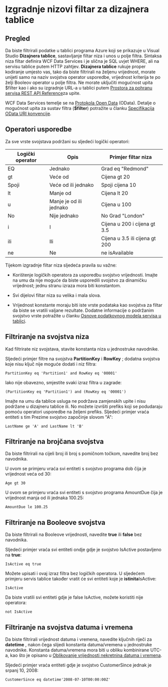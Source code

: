 <properties
   pageTitle="Izgradnje nizovi filtar za dizajneru tablice | Microsoft Azure"
   description="Izgradnje nizove filtar za dizajnera tablice"
   services="visual-studio-online"
   documentationCenter="na"
   authors="TomArcher"
   manager="douge"
   editor="" />
<tags
   ms.service="storage"
   ms.devlang="multiple"
   ms.topic="article"
   ms.tgt_pltfrm="na"
   ms.workload="na"
   ms.date="08/15/2016"
   ms.author="tarcher" />

# <a name="constructing-filter-strings-for-the-table-designer"></a>Izgradnje nizovi filtar za dizajnera tablice

## <a name="overview"></a>Pregled

Da biste filtrirali podatke u tablici programa Azure koji se prikazuje u Visual Studio **Dizajnera tablice**, sastavljanje filtar niza i unos u polje filtra. Sintaksa niza filtar definira WCF Data Services i je slična je SQL uvjet WHERE, ali na servisu tablice putem HTTP zahtjev. **Dizajnera tablice** rukuje proper kodiranje umjesto vas, tako da biste filtrirali na željenu vrijednost, morate unijeti samo na naziv svojstva operator usporedbe, vrijednost kriterija te po želji Booleov operator u polje filtra. Ne morate uključiti mogućnost upita $filter kao i ako su izgradnje URL-a u tablici putem [Prostora za pohranu servisa REST API Reference](http://go.microsoft.com/fwlink/p/?LinkId=400447)za upite.

WCF Data Services temelje se na [Protokola Open Data](http://go.microsoft.com/fwlink/p/?LinkId=214805) (OData). Detalje o mogućnost upita za sustav filtra (**$filter**) potražite u članku [Specifikacija OData URI konvencije](http://go.microsoft.com/fwlink/p/?LinkId=214806).

## <a name="comparison-operators"></a>Operatori usporedbe

Za sve vrste svojstava podržani su sljedeći logički operatori:

|Logički operator|Opis|Primjer filtar niza|
|---|---|---|
|EQ|Jednako|Grad eq "Redmond"|
|gt|Veće od|Cijena gt 20|
|Spoji|Veće od ili jednako|Spoji cijena 10|
|lt|Manje od|Cijena lt 20|
|u|Manje je od ili jednako|Cijena u 100|
|No|Nije jednako|No Grad "London"|
|i|I|Cijena u 200 i cijena gt 3.5|
|ili|Ili|Cijena u 3.5 ili cijena gt 200|
|ne|Ne|ne isAvailable|

Tijekom izgradnje filtar niza sljedeća pravila su važne:

- Korištenje logičkih operatora za usporedbu svojstvo vrijednosti. Imajte na umu da nije moguće da biste usporedili svojstvo za dinamičku vrijednost; jednu stranu izraza mora biti konstantom.

- Svi dijelovi filtar niza su velika i mala slova.

- Vrijednost konstante moraju biti iste vrste podataka kao svojstva za filtar da biste se vratili valjane rezultate. Dodatne informacije o podržanim svojstvo vrste potražite u članku [Osnove podatkovnog modela servisa u tablici](http://go.microsoft.com/fwlink/p/?LinkId=400448).

## <a name="filtering-on-string-properties"></a>Filtriranje na svojstva niza

Kad filtrirate niz svojstava, stavite konstanta niza u jednostruke navodnike.

Sljedeći primjer filtre na svojstva **PartitionKey** i **RowKey** ; dodatna svojstva koje nisu ključ nije moguće dodati i niz filtra:

    PartitionKey eq 'Partition1' and RowKey eq '00001'

Iako nije obavezno, smjestite svaki izraz filtra u zagrade:

    (PartitionKey eq 'Partition1') and (RowKey eq '00001')

Imajte na umu da tablice usluga ne podržava zamjenskih upite i nisu podržane u dizajneru tablice ili. No možete izvršiti prefiks koji se podudaraju pomoću operatori usporedbe na željeni prefiks. Sljedeći primjer vraća entiteti s tim Prezime svojstvo započinje slovom "A":

    LastName ge 'A' and LastName lt 'B'

## <a name="filtering-on-numeric-properties"></a>Filtriranje na brojčana svojstva

Da biste filtrirali na cijeli broj ili broj s pomičnom točkom, navedite broj bez navodnika.

U ovom se primjeru vraća svi entiteti s svojstvo programa dob čija je vrijednost veća od 30:

    Age gt 30

U ovom se primjeru vraća svi entiteti s svojstvo programa AmountDue čija je vrijednost manja od ili jednaka 100.25:

    AmountDue le 100.25

## <a name="filtering-on-boolean-properties"></a>Filtriranje na Booleove svojstva

Da biste filtrirali na Booleove vrijednosti, navedite **true** ili **false** bez navodnika.

Sljedeći primjer vraća svi entiteti ondje gdje je svojstvo IsActive postavljeno na **true**:

    IsActive eq true

Možete upisati i ovaj izraz filtra bez logičkih operatora. U sljedećem primjeru servis tablice također vratit će svi entiteti koje je **istinita**IsActive:

    IsActive

Da biste vratili svi entiteti gdje je false IsActive, možete koristiti nije operatora:

    not IsActive

## <a name="filtering-on-datetime-properties"></a>Filtriranje na svojstva datuma i vremena

Da biste filtrirali vrijednost datuma i vremena, navedite ključnih riječi za **datetime** , nakon čega slijedi konstanta datuma/vremena u jednostruke navodnike. Konstanta datuma/vremena mora biti u obliku kombinirane UTC-a, kao što je opisano u [Oblikovanje vrijednosti nekretnina datuma i vremena](http://go.microsoft.com/fwlink/p/?LinkId=400449).

Sljedeći primjer vraća entiteti gdje je svojstvo CustomerSince jednak je srpanj 10, 2008:

    CustomerSince eq datetime'2008-07-10T00:00:00Z'
